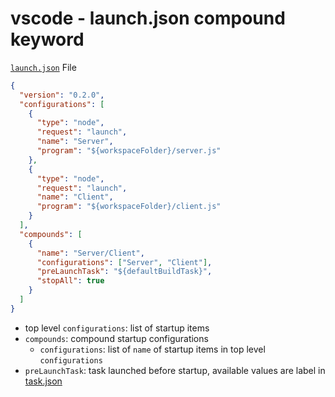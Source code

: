 # vscode - launch.json compound keyword

[`launch.json`](vscode-launch-json.md) File

```json
{
  "version": "0.2.0",
  "configurations": [
    {
      "type": "node",
      "request": "launch",
      "name": "Server",
      "program": "${workspaceFolder}/server.js"
    },
    {
      "type": "node",
      "request": "launch",
      "name": "Client",
      "program": "${workspaceFolder}/client.js"
    }
  ],
  "compounds": [
    {
      "name": "Server/Client",
      "configurations": ["Server", "Client"],
      "preLaunchTask": "${defaultBuildTask}",
      "stopAll": true
    }
  ]
}
```

- top level `configurations`: list of startup items
- `compounds`: compound startup configurations
  - `configurations`: list of `name` of startup items in top level `configurations`
- `preLaunchTask`: task launched before startup, available values are label in [task.json](vscode-tasks.md)
